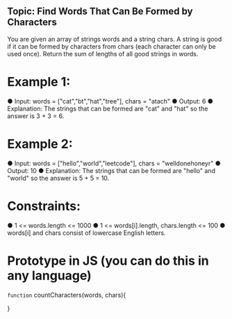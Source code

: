 
## Topic: Find Words That Can Be Formed by Characters

You are given an array of strings words and a string chars.
A string is good if it can be formed by characters from chars (each character can only be used once).
Return the sum of lengths of all good strings in words.


 # Example 1:
●	Input: words = ["cat","bt","hat","tree"], chars = "atach"
●	Output: 6
●	Explanation: The strings that can be formed are "cat" and "hat" so the answer is 3 + 3 = 6.


# Example 2:
●	Input: words = ["hello","world","leetcode"], chars = "welldonehoneyr"
●	Output: 10
●	Explanation: The strings that can be formed are "hello" and "world" so the answer is 5 + 5 = 10. 


# Constraints:
●	1 <= words.length <= 1000
●	1 <= words[i].length, chars.length <= 100
●	words[i] and chars consist of lowercase English letters.



# Prototype in JS (you can do this in any language)


`function` countCharacters(words, chars){


}

